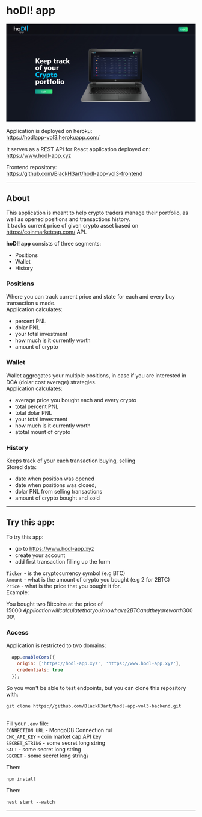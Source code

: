 # hoDl! app

![](https://github.com/BlackH3art/hodl-app-vol3-backend/blob/main/src/images/thumbnail.jpg "thumbnail")

Application is deployed on heroku: \
https://hodlapp-vol3.herokuapp.com/

It serves as a REST API for React application deployed on:\
https://www.hodl-app.xyz

Frontend repository:\
https://github.com/BlackH3art/hodl-app-vol3-frontend

-----

## About

This application is meant to help crypto traders manage their portfolio, as well as opened positions and transactions history.\
It tracks current price of given crypto asset based on https://coinmarketcap.com/ API.

**hoDl! app** consists of three segments:
- Positions
- Wallet
- History


### Positions
Where you can track current price and state for each and every buy transaction u made.\
Application calculates:
- percent PNL
- dolar PNL
- your total investment
- how much is it currently worth
- amount of crypto


### Wallet
Wallet aggregates your multiple positions, in case if you are interested in DCA (dolar cost average) strategies.\
Application calculates:
- average price you bought each and every crypto
- total percent PNL
- total dolar PNL
- your total investment
- how much is it currently worth
- atotal mount of crypto


### History
Keeps track of your each transaction buying, selling\
Stored data:
- date when position was opened
- date when positions was closed,
- dolar PNL from selling transactions
- amount of crypto bought and sold

-----

## Try this app:
To try this app:
- go to https://www.hodl-app.xyz
- create your account
- add first transaction filling up the form

`Ticker` - is the cryptocurrency symbol (e.g BTC)\
`Amount` - what is the amount of crypto you bought (e.g 2 for 2BTC)\
`Price` - what is the price that you bought it for.\
Example:

You bought two Bitcoins at the price of 15000$\
Application will calculate that you know have 2BTC and they are worth 30000$\

### Access
Application is restricted to two domains:
```javascript
  app.enableCors({
    origin: ['https://hodl-app.xyz', 'https://www.hodl-app.xyz'],
    credentials: true
  });
```
So you won't be able to test endpoints, but you can clone this repository with:
```
git clone https://github.com/BlackH3art/hodl-app-vol3-backend.git
```
\
Fill your `.env` file:\
`CONNECTION_URL` - MongoDB Connection rul\
`CMC_API_KEY` - coin market cap API key\
`SECRET_STRING` - some secret long string\
`SALT` - some secret long string\
`SECRET` - some secret long string\

Then:
```
npm install
```
Then:
```
nest start --watch
```


----

